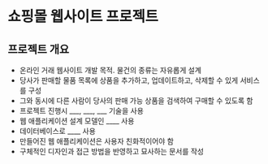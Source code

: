 # 쇼핑몰 웹사이트 프로젝트
## 프로젝트 개요
- 온라인 거래 웹사이트 개발 목적. 물건의 종류는 자유롭게 설계
- 당사가 판매할 물품 목록에 상품을 추가하고, 업데이트하고, 삭제할 수 있게 서비스를 구성
- 그와 동시에 다른 사람이 당사의 판매 가능 상품을 검색하여 구매할 수 있도록 함
- 프로젝트 진행시 ___, ___, ___ 기술을 사용
- 웹 애플리케이션 설계 모델인 ____ 사용
- 데이터베이스로 ____ 사용
- 만들어진 웹 애플리케이션은 사용자 친화적이어야 함
- 구체적인 디자인과 접근 방법을 반영하고 묘사하는 문서를 작성
